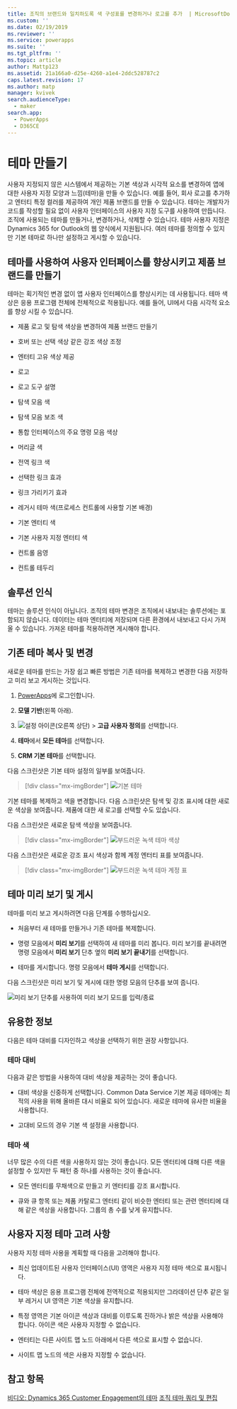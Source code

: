 ```yaml
---
title: 조직의 브랜드와 일치하도록 색 구성표를 변경하거나 로고를 추가  | MicrosoftDocs
ms.custom: ''
ms.date: 02/19/2019
ms.reviewer: ''
ms.service: powerapps
ms.suite: ''
ms.tgt_pltfrm: ''
ms.topic: article
author: Mattp123
ms.assetid: 21a166a0-d25e-4260-a1e4-2ddc528787c2
caps.latest.revision: 17
ms.author: matp
manager: kvivek
search.audienceType:
  - maker
search.app:
  - PowerApps
  - D365CE
---
```

# <a name="create-a-theme"></a>테마 만들기

사용자 지정되지 않은 시스템에서 제공하는 기본 색상과 시각적 요소를 변경하여 앱에 대한 사용자 지정 모양과 느낌(테마)을 만들 수 있습니다. 예를 들어, 회사 로고를 추가하고 엔터티 특정 컬러를 제공하여 개인 제품 브랜드를 만들 수 있습니다. 테마는 개발자가 코드를 작성할 필요 없이 사용자 인터페이스의 사용자 지정 도구를 사용하여 만듭니다. 조직에 사용되는 테마를 만들거나, 변경하거나, 삭제할 수 있습니다. 테마 사용자 지정은 Dynamics 365 for Outlook의 웹 양식에서 지원됩니다. 여러 테마를 정의할 수 있지만 기본 테마로 하나만 설정하고 게시할 수 있습니다.  
  
<a name="UseThemes"></a>   
## <a name="use-themes-to-enhance-the-user-interface-and-create-your-product-branding"></a>테마를 사용하여 사용자 인터페이스를 향상시키고 제품 브랜드를 만들기  
 테마는 획기적인 변경 없이 앱 사용자 인터페이스를 향상시키는 데 사용됩니다. 테마 색상은 응용 프로그램 전체에 전체적으로 적용됩니다. 예를 들어, UI에서 다음 시각적 요소를 향상 시킬 수 있습니다.  
  
-   제품 로고 및 탐색 색상을 변경하여 제품 브랜드 만들기  
  
-   호버 또는 선택 색상 같은 강조 색상 조정  
  
-   엔터티 고유 색상 제공  
    
-   로고  
  
-   로고 도구 설명  
  
-   탐색 모음 색  
  
-   탐색 모음 보조 색

-   통합 인터페이스의 주요 명령 모음 색상
  
-   머리글 색  
  
-   전역 링크 색  
  
-   선택한 링크 효과  
  
-   링크 가리키기 효과  
  
-   레거시 테마 색(프로세스 컨트롤에 사용할 기본 배경)  
  
-   기본 엔터티 색  
  
-   기본 사용자 지정 엔터티 색  
  
-   컨트롤 음영  
  
-   컨트롤 테두리  
  
<a name="Solution"></a>   
## <a name="solution-awareness"></a>솔루션 인식  
 테마는 솔루션 인식이 아닙니다. 조직의 테마 변경은 조직에서 내보내는 솔루션에는 포함되지 않습니다. 데이터는 테마 엔터티에 저장되며 다른 환경에서 내보내고 다시 가져올 수 있습니다. 가져온 테마를 적용하려면 게시해야 합니다.  
  
<a name="CloneAlter"></a>   
## <a name="copy-and-alter-the-existing-theme"></a>기존 테마 복사 및 변경  
 새로운 테마를 만드는 가장 쉽고 빠른 방법은 기존 테마를 복제하고 변경한 다음 저장하고 미리 보고 게시하는 것입니다. 
 
1.  [PowerApps](https://web.powerapps.com/?utm_source=padocs&utm_medium=linkinadoc&utm_campaign=referralsfromdoc)에 로그인합니다.

2.  **모델 기반**(왼쪽 아래). 

3.  ![설정 아이콘](../model-driven-apps/media/powerapps-gear.png)(오른쪽 상단) > **고급 사용자 정의**를 선택합니다. 

4. **테마**에서 **모든 테마**를 선택합니다. 

5. **CRM 기본 테마**를 선택합니다. 

다음 스크린샷은 기본 테마 설정의 일부를 보여줍니다.  

> [!div class="mx-imgBorder"] 
> ![기본 테마](media/default-theme.png) 
  
 기본 테마를 복제하고 색을 변경합니다. 다음 스크린샷은 탐색 및 강조 표시에 대한 새로운 색상을 보여줍니다. 제품에 대한 새 로고를 선택할 수도 있습니다.  
  
 다음 스크린샷은 새로운 탐색 색상을 보여줍니다.  
 
 > [!div class="mx-imgBorder"] 
 > ![부드러운 녹색 테마 색상](media/theme-gentle-green.png "부드러운 녹색 테마 색상")  
  
 다음 스크린샷은 새로운 강조 표시 색상과 함께 계정 엔터티 표를 보여줍니다.  
 
 > [!div class="mx-imgBorder"] 
 > ![부드러운 녹색 테마 계정 표](media/themes-gentle-green-account-grid.png "부드러운 녹색 테마 계정 표")  
  
<a name="Publish"></a>   
## <a name="preview-and-publish-a-theme"></a>테마 미리 보기 및 게시  
 테마를 미리 보고 게시하려면 다음 단계를 수행하십시오.  
  
-   처음부터 새 테마를 만들거나 기존 테마를 복제합니다.  
  
-   명령 모음에서 **미리 보기**를 선택하여 새 테마를 미리 봅니다. 미리 보기를 끝내려면 명령 모음에서 **미리 보기** 단추 옆의 **미리 보기 끝내기**를 선택합니다.  
  
-   테마를 게시합니다. 명령 모음에서 **테마 게시**를 선택합니다.  
  
 다음 스크린샷은 미리 보기 및 게시에 대한 명령 모음의 단추를 보여 줍니다.  
  
 ![미리 보기 단추를 사용하여 미리 보기 모드를 입력/종료](media/themes-preview-buttons.PNG "미리 보기 단추를 사용하여 미리 보기 모드를 입력/종료")  
  
<a name="BestPracticies"></a>   
## <a name="best-practices"></a>유용한 정보  
 다음은 테마 대비를 디자인하고 색상을 선택하기 위한 권장 사항입니다.  
  
### <a name="theme-contrast"></a>테마 대비  
 다음과 같은 방법을 사용하여 대비 색상을 제공하는 것이 좋습니다.  
  
-   대비 색상을 신중하게 선택합니다. Common Data Service 기본 제공 테마에는 최적의 사용을 위해 올바른 대시 비율로 되어 있습니다. 새로운 테마에 유사한 비율을 사용합니다.  
  
-   고대비 모드의 경우 기본 색 설정을 사용합니다.  
  
### <a name="theme-colors"></a>테마 색  
 너무 많은 수의 다른 색을 사용하지 않는 것이 좋습니다. 모든 엔터티에 대해 다른 색을 설정할 수 있지만 두 패턴 중 하나를 사용하는 것이 좋습니다.  
  
-   모든 엔터티를 무채색으로 만들고 키 엔터티를 강조 표시합니다.  
  
-   큐와 큐 항목 또는 제품 카탈로그 엔터티 같이 비슷한 엔터티 또는 관련 엔터티에 대해 같은 색상을 사용합니다. 그룹의 총 수를 낮게 유지합니다.  
  
<a name="Considerations"></a>   
## <a name="custom-theme-considerations"></a>사용자 지정 테마 고려 사항  
 사용자 지정 테마 사용을 계획할 때 다음을 고려해야 합니다.  
  
-   최신 업데이트된 사용자 인터페이스(UI) 영역은 사용자 지정 테마 색으로 표시됩니다.  
  
-   테마 색상은 응용 프로그램 전체에 전역적으로 적용되지만 그라데이션 단추 같은 일부 레거시 UI 영역은 기본 색상을 유지합니다.  
  
-   특정 영역은 기본 아이콘 색상과 대비를 이루도록 진하거나 밝은 색상을 사용해야 합니다. 아이콘 색은 사용자 지정할 수 없습니다.  
  
-   엔터티는 다른 사이트 맵 노드 아래에서 다른 색으로 표시할 수 없습니다.  
  
-   사이트 맵 노드의 색은 사용자 지정할 수 없습니다.  
  
## <a name="see-also"></a>참고 항목  
         
 [비디오: Dynamics 365 Customer Engagement의 테마](http://go.microsoft.com/fwlink/p/?LinkId=529568) [조직 테마 쿼리 및 편집](https://docs.microsoft.com/dynamics365/customer-engagement/developer/customize-dev/query-and-edit-an-organization-theme)

